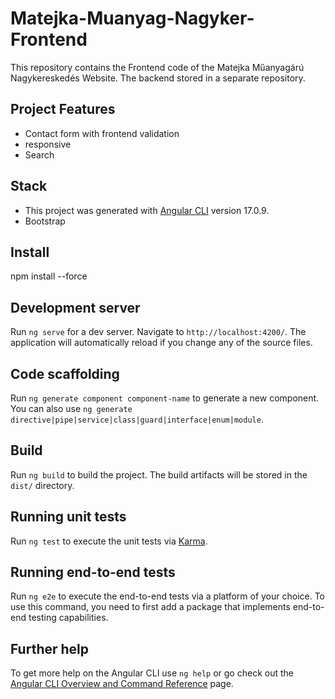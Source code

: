 # Matejka-Muanyag-Nagyker-Frontend

This repository contains the Frontend code of the Matejka Műanyagárú Nagykereskedés Website. The backend stored in a separate repository.


## Project Features

- Contact form with frontend validation
- responsive
- Search


## Stack

- This project was generated with [Angular CLI](https://github.com/angular/angular-cli) version 17.0.9.
- Bootstrap

## Install

npm install --force

## Development server

Run `ng serve` for a dev server. Navigate to `http://localhost:4200/`. The application will automatically reload if you change any of the source files.

## Code scaffolding

Run `ng generate component component-name` to generate a new component. You can also use `ng generate directive|pipe|service|class|guard|interface|enum|module`.

## Build

Run `ng build` to build the project. The build artifacts will be stored in the `dist/` directory.

## Running unit tests

Run `ng test` to execute the unit tests via [Karma](https://karma-runner.github.io).

## Running end-to-end tests

Run `ng e2e` to execute the end-to-end tests via a platform of your choice. To use this command, you need to first add a package that implements end-to-end testing capabilities.

## Further help

To get more help on the Angular CLI use `ng help` or go check out the [Angular CLI Overview and Command Reference](https://angular.io/cli) page.
